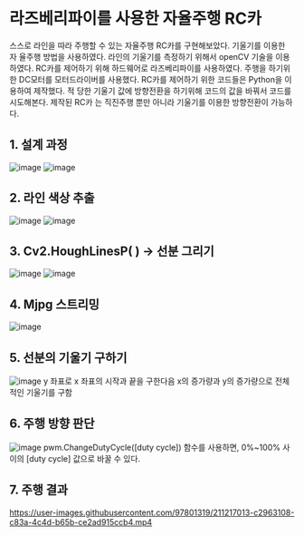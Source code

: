 # 라즈베리파이를 사용한 자율주행 RC카

스스로 라인을 따라 주행할 수 있는 자율주행 RC카를 구현해보았다. 기울기를 이용한 자
율주행 방법을 사용하였다. 라인의 기울기를 측정하기 위해서 openCV 기술을 이용하였다.
RC카를 제어하기 위해 하드웨어로 라즈베리파이를 사용하였다. 주행을 하기위한 DC모터를
모터드라이버를 사용했다. RC카를 제어하기 위한 코드들은 Python을 이용하여 제작했다. 적
당한 기울기 값에 방향전환을 하기위해 코드의 값을 바꿔서 코드를 시도해본다. 제작된 RC카
는 직진주행 뿐만 아니라 기울기를 이용한 방향전환이 가능하다.

## 1. 설계 과정
![image](https://user-images.githubusercontent.com/97801319/211216285-217638d2-d903-476e-ba45-8343e2bc74b7.png)
![image](https://user-images.githubusercontent.com/97801319/211216308-cc9acb5a-da32-45c2-aff5-a0f7bac5e4f8.png)

## 2. 라인 색상 추출
![image](https://user-images.githubusercontent.com/97801319/211216337-f78e6977-0892-4847-8256-01daf9a2be40.png)
![image](https://user-images.githubusercontent.com/97801319/211216339-32b8b5ac-2ad8-4420-bbff-9ce2b1e986de.png)

## 3. Cv2.HoughLinesP( ) -> 선분 그리기
![image](https://user-images.githubusercontent.com/97801319/211216450-da7ca547-57d6-4044-8e14-a5c5f95d6198.png)
![image](https://user-images.githubusercontent.com/97801319/211216454-7aa9f366-4224-4763-86fa-1b8ae4782a73.png)

## 4. Mjpg 스트리밍
![image](https://user-images.githubusercontent.com/97801319/211216482-ad12071b-ac2b-4e28-9fce-c132f0b93cd1.png)

## 5. 선분의 기울기 구하기
![image](https://user-images.githubusercontent.com/97801319/211216925-ad159d15-bae1-4155-a049-53f948d5d282.png)
y 좌표로 x 좌표의 시작과 끝을 구한다음 x의 증가량과 y의 증가량으로 전체적인 기울기를 구함

## 6. 주행 방향 판단
![image](https://user-images.githubusercontent.com/97801319/211216961-ce54c9c4-d9cc-43ea-8b56-30c4327b2e4b.png)
pwm.ChangeDutyCycle([duty cycle]) 함수를 사용하면, 0%~100% 사이의 [duty cycle] 값으로 바꿀 수 있다.

## 7. 주행 결과
https://user-images.githubusercontent.com/97801319/211217013-c2963108-c83a-4c4d-b65b-ce2ad915ccb4.mp4

